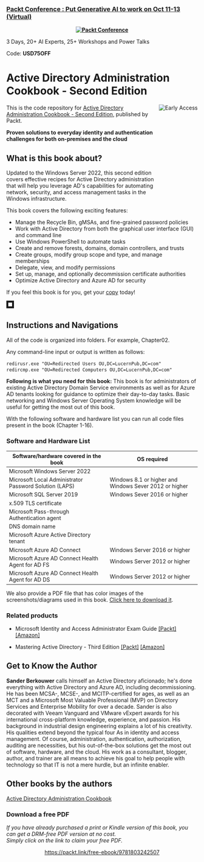 
### [Packt Conference : Put Generative AI to work on Oct 11-13 (Virtual)](https://packt.link/JGIEY)

<b><p align='center'>[![Packt Conference](https://hub.packtpub.com/wp-content/uploads/2023/08/put-generative-ai-to-work-packt.png)](https://packt.link/JGIEY)</p></b> 
3 Days, 20+ AI Experts, 25+ Workshops and Power Talks 

Code: <b>USD75OFF</b>




# Active Directory Administration Cookbook - Second Edition

<a href="https://www.packtpub.com/product/active-directory-administration-cookbook-second-edition/9781803242507?utm_source=github&utm_medium=repository&utm_campaign=9781803242507"><img src="https://static.packt-cdn.com/products/9781803242507/cover/smaller" alt="Early Access" height="256px" align="right"></a>

This is the code repository for [Active Directory Administration Cookbook - Second Edition](https://www.packtpub.com/product/active-directory-administration-cookbook-second-edition/9781803242507?utm_source=github&utm_medium=repository&utm_campaign=9781803242507), published by Packt.

**Proven solutions to everyday identity and authentication challenges for both on-premises and the cloud**

## What is this book about?
Updated to the Windows Server 2022, this second edition covers effective recipes for Active Directory administration that will help you leverage AD's capabilities for automating network, security, and access management tasks in the Windows infrastructure. 

This book covers the following exciting features:
* Manage the Recycle Bin, gMSAs, and fine-grained password policies
* Work with Active Directory from both the graphical user interface (GUI) and command line
* Use Windows PowerShell to automate tasks
* Create and remove forests, domains, domain controllers, and trusts
* Create groups, modify group scope and type, and manage memberships
* Delegate, view, and modify permissions
* Set up, manage, and optionally decommission certificate authorities
* Optimize Active Directory and Azure AD for security

If you feel this book is for you, get your [copy](https://www.amazon.com/dp/1803242507) today!

<a href="https://www.packtpub.com/?utm_source=github&utm_medium=banner&utm_campaign=GitHubBanner"><img src="https://raw.githubusercontent.com/PacktPublishing/GitHub/master/GitHub.png" 
alt="https://www.packtpub.com/" border="5" /></a>

## Instructions and Navigations
All of the code is organized into folders. For example, Chapter02.

Any command-line input or output is written as follows:
```
redirusr.exe "OU=Redirected Users OU,DC=LucernPub,DC=com"
redircmp.exe "OU=Redirected Computers OU,DC=LucernPub,DC=com"
```

**Following is what you need for this book:**
This book is for administrators of existing Active Directory Domain Service environments as well as for Azure AD tenants looking for guidance to optimize their day-to-day tasks. Basic networking and Windows Server Operating System knowledge will be useful for getting the most out of this book.

With the following software and hardware list you can run all code files present in the book (Chapter 1-16).
### Software and Hardware List
| Software/hardware covered in the book | OS required |
| ------------------------------------ | ----------------------------------- |
| Microsoft Windows Server 2022 |  |
| Microsoft Local Administrator Password Solution (LAPS) | Windows 8.1 or higher and Windows Sever 2012 or higher |
| Microsoft SQL Server 2019 | Windows Sever 2016 or higher |
| x.509 TLS certificate |  |
| Microsoft Pass-through Authentication agent |  |
| DNS domain name |  |
| Microsoft Azure Active Directory tenant |  |
| Microsoft Azure AD Connect | Windows Server 2016 or higher |
| Microsoft Azure AD Connect Health Agent for AD FS | Windows Server 2012 or higher |
| Microsoft Azure AD Connect Health Agent for AD DS | Windows Server 2012 or higher |

We also provide a PDF file that has color images of the screenshots/diagrams used in this book. [Click here to download it](https://static.packt-cdn.com/downloads/9781803242507_ColorImages.pdf).

### Related products
* Microsoft Identity and Access Administrator Exam Guide [[Packt]](https://www.packtpub.com/product/microsoft-identity-and-access-administrator-exam-guide/9781801818049?utm_source=github&utm_medium=repository&utm_campaign=9781801818049) [[Amazon]](https://www.amazon.com/dp/1801818045)

* Mastering Active Directory - Third Edition [[Packt]](https://www.packtpub.com/product/mastering-active-directory/9781801070393?utm_source=github&utm_medium=repository&utm_campaign=9781801070393) [[Amazon]](https://www.amazon.com/dp/1801070393)

## Get to Know the Author
**Sander Berkouwer**
calls himself an Active Directory aficionado; he's done everything
with Active Directory and Azure AD, including decommissioning. He has been MCSA-,
MCSE-, and MCITP-certified for ages, as well as an MCT and a Microsoft Most Valuable
Professional (MVP) on Directory Services and Enterprise Mobility for over a decade.
Sander is also decorated with Veeam Vanguard and VMware vExpert awards for his
international cross-platform knowledge, experience, and passion.
His background in industrial design engineering explains a lot of his creativity. His
qualities extend beyond the typical four As in identity and access management. Of
course, administration, authentication, authorization, auditing are necessities, but his
out-of-the-box solutions get the most out of software, hardware, and the cloud.
His work as a consultant, blogger, author, and trainer are all means to achieve his goal to
help people with technology so that IT is not a mere hurdle, but an infinite enabler.

## Other books by the authors
[Active Directory Administration Cookbook](https://www.packtpub.com/virtualization-and-cloud/active-directory-administration-cookbook?utm_source=github&utm_medium=repository&utm_campaign=9781789806984)

### Download a free PDF

 <i>If you have already purchased a print or Kindle version of this book, you can get a DRM-free PDF version at no cost.<br>Simply click on the link to claim your free PDF.</i>
<p align="center"> <a href="https://packt.link/free-ebook/9781803242507">https://packt.link/free-ebook/9781803242507 </a> </p>
